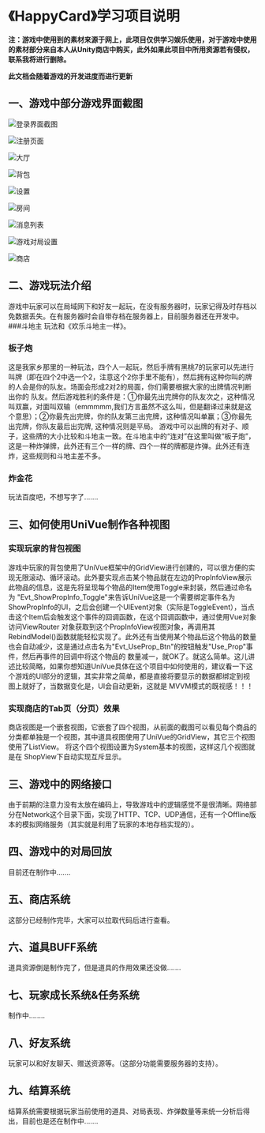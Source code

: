 # 《HappyCard》学习项目说明
**注：游戏中使用到的素材来源于网上，此项目仅供学习娱乐使用，对于游戏中使用的素材部分来自本人从Unity商店中购买，此外如果此项目中所用资源若有侵权，联系我将进行删除。**

**此文档会随着游戏的开发进度而进行更新**

## 一、游戏中部分游戏界面截图
![登录界面截图](https://github.com/Avalon712/UniVue-Tutorials-HappyCard/blob/master/imgs/登录.png)

![注册页面](https://github.com/Avalon712/UniVue-Tutorials-HappyCard/blob/master/imgs/注册.png)

![大厅](https://github.com/Avalon712/UniVue-Tutorials-HappyCard/blob/master/imgs/大厅.png)

![背包](https://github.com/Avalon712/UniVue-Tutorials-HappyCard/blob/master/imgs/背包.png)

![设置](https://github.com/Avalon712/UniVue-Tutorials-HappyCard/blob/master/imgs/设置.png)

![房间](https://github.com/Avalon712/UniVue-Tutorials-HappyCard/blob/master/imgs/房间.png)

![消息列表](https://github.com/Avalon712/UniVue-Tutorials-HappyCard/blob/master/imgs/消息列表.png)

![游戏对局设置](https://github.com/Avalon712/UniVue-Tutorials-HappyCard/blob/master/imgs/游戏对局设置.png)

![商店](https://github.com/Avalon712/UniVue-Tutorials-HappyCard/blob/master/imgs/商店.png)

## 二、游戏玩法介绍
游戏中玩家可以在局域网下和好友一起玩，在没有服务器时，玩家记得及时存档以免数据丢失。在有服务器时会自带存档在服务器上，目前服务器还在开发中。
###斗地主
玩法和《欢乐斗地主一样》。
### 板子炮
   这是我家乡那里的一种玩法，四个人一起玩，然后手牌有黑桃7的玩家可以先进行叫牌（即在四个2中选一个2，注意这个2你手里不能有），然后拥有这种你叫的牌的人会是你的队友。场面会形成2对2的局面，你们需要根据大家的出牌情况判断出你的
队友。然后游戏胜利的条件是：①你最先出完牌你的队友次之，这种情况叫双赢，对面叫双输（emmmmm,我们方言虽然不这么叫，但是翻译过来就是这个意思）；②你最先出完牌，你的队友第三出完牌，这种情况叫单赢；③你最先出完牌，你队友最后出完牌,
这种情况则是平局。
   游戏中可以出牌的有对子、顺子，这些牌的大小比较和斗地主一致。在斗地主中的“连对”在这里叫做“板子炮”，这是一种炸弹牌，此外还有三个一样的牌、四个一样的牌都是炸弹。此外还有连炸，这些规则和斗地主差不多。
### 炸金花
   玩法百度吧，不想写字了.......

## 三、如何使用UniVue制作各种视图
### 实现玩家的背包视图
   游戏中玩家的背包使用了UniVue框架中的GridView进行创建的，可以很方便的实现无限滚动、循环滚动。此外要实现点击某个物品就在左边的PropInfoView展示此物品的信息，这是先将呈现每个物品的Item使用Toggle来封装，然后通过命名为
"Evt_ShowPropInfo_Toggle"来告诉UniVue这是一个需要绑定事件名为ShowPropInfo的UI，之后会创建一个UIEvent对象（实际是ToggleEvent），当点击这个Item后会触发这个事件的回调函数，在这个回调函数中，通过使用Vue对象访问ViewRouter
对象获取到这个PropInfoView视图对象，再调用其RebindModel()函数就能轻松实现了。此外还有当使用某个物品后这个物品的数量也会自动减少，这是通过点击名为"Evt_UseProp_Btn"的按钮触发"Use_Prop"事件，然后再事件的回调中将这个物品的
数量减一，就OK了。就这么简单。这儿讲述比较简略，如果你想知道UniVue具体在这个项目中如何使用的，建议看一下这个游戏的UI部分的逻辑，其实非常之简单，都是直接将要显示的数据都绑定到视图上就好了，当数据变化是，UI会自动更新，这就是
MVVM模式的既视感！！！

### 实现商店的Tab页（分页）效果
   商店视图是一个嵌套视图，它嵌套了四个视图，从前面的截图可以看见每个商品的分类都单独是一个视图，其中道具视图使用了UniVue的GridView，其它三个视图使用了ListView。 将这个四个视图设置为System基本的视图，这样这几个视图就是在
ShopView下自动实现互斥显示。

## 三、游戏中的网络接口
   由于前期的注意力没有太放在编码上，导致游戏中的逻辑感觉不是很清晰。网络部分在Network这个目录下面，实现了HTTP、TCP、UDP通信，还有一个Offline版本的模拟网络服务（其实就是利用了玩家的本地存档实现的）。

## 四、游戏中的对局回放
   目前还在制作中.......

## 五、商店系统
   这部分已经制作完毕，大家可以拉取代码后进行查看。

## 六、道具BUFF系统
   道具资源倒是制作完了，但是道具的作用效果还没做.......

## 七、玩家成长系统&任务系统
   制作中........

## 八、好友系统
   玩家可以和好友聊天、赠送资源等。（这部分功能需要服务器的支持）。

## 九、结算系统
   结算系统需要根据玩家当前使用的道具、对局表现、炸弹数量等来统一分析后得出，目前也是还在制作中.......
